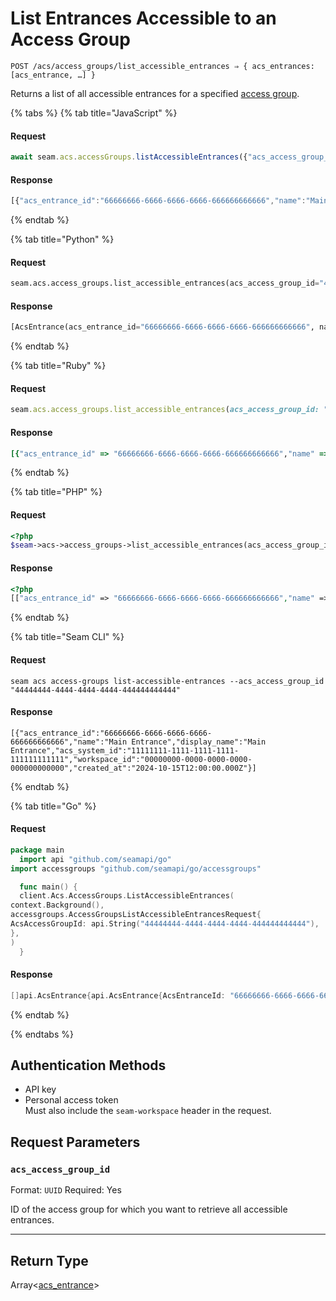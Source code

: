 # List Entrances Accessible to an Access Group

```
POST /acs/access_groups/list_accessible_entrances ⇒ { acs_entrances: [acs_entrance, …] }
```

Returns a list of all accessible entrances for a specified [access group](https://docs.seam.co/latest/capability-guides/access-systems/assigning-users-to-access-groups).

{% tabs %}
{% tab title="JavaScript" %}
#### Request

```javascript
await seam.acs.accessGroups.listAccessibleEntrances({"acs_access_group_id":"44444444-4444-4444-4444-444444444444"})
```

#### Response

```javascript
[{"acs_entrance_id":"66666666-6666-6666-6666-666666666666","name":"Main Entrance","display_name":"Main Entrance","acs_system_id":"11111111-1111-1111-1111-111111111111","workspace_id":"00000000-0000-0000-0000-000000000000","created_at":"2024-10-15T12:00:00.000Z"}]
```
{% endtab %}

{% tab title="Python" %}
#### Request

```python
seam.acs.access_groups.list_accessible_entrances(acs_access_group_id="44444444-4444-4444-4444-444444444444")
```

#### Response

```python
[AcsEntrance(acs_entrance_id="66666666-6666-6666-6666-666666666666", name="Main Entrance", display_name="Main Entrance", acs_system_id="11111111-1111-1111-1111-111111111111", workspace_id="00000000-0000-0000-0000-000000000000", created_at="2024-10-15T12:00:00.000Z")]
```
{% endtab %}

{% tab title="Ruby" %}
#### Request

```ruby
seam.acs.access_groups.list_accessible_entrances(acs_access_group_id: "44444444-4444-4444-4444-444444444444")
```

#### Response

```ruby
[{"acs_entrance_id" => "66666666-6666-6666-6666-666666666666","name" => "Main Entrance","display_name" => "Main Entrance","acs_system_id" => "11111111-1111-1111-1111-111111111111","workspace_id" => "00000000-0000-0000-0000-000000000000","created_at" => "2024-10-15T12:00:00.000Z"}]
```
{% endtab %}

{% tab title="PHP" %}
#### Request

```php
<?php
$seam->acs->access_groups->list_accessible_entrances(acs_access_group_id: "44444444-4444-4444-4444-444444444444")
```

#### Response

```php
<?php
[["acs_entrance_id" => "66666666-6666-6666-6666-666666666666","name" => "Main Entrance","display_name" => "Main Entrance","acs_system_id" => "11111111-1111-1111-1111-111111111111","workspace_id" => "00000000-0000-0000-0000-000000000000","created_at" => "2024-10-15T12:00:00.000Z"]]
```
{% endtab %}

{% tab title="Seam CLI" %}
#### Request

```seam_cli
seam acs access-groups list-accessible-entrances --acs_access_group_id "44444444-4444-4444-4444-444444444444"
```

#### Response

```seam_cli
[{"acs_entrance_id":"66666666-6666-6666-6666-666666666666","name":"Main Entrance","display_name":"Main Entrance","acs_system_id":"11111111-1111-1111-1111-111111111111","workspace_id":"00000000-0000-0000-0000-000000000000","created_at":"2024-10-15T12:00:00.000Z"}]
```
{% endtab %}

{% tab title="Go" %}
#### Request

```go
package main
  import api "github.com/seamapi/go"
import accessgroups "github.com/seamapi/go/accessgroups"

  func main() {
  client.Acs.AccessGroups.ListAccessibleEntrances(
context.Background(),
accessgroups.AccessGroupsListAccessibleEntrancesRequest{
AcsAccessGroupId: api.String("44444444-4444-4444-4444-444444444444"),
},
)
  }
```

#### Response

```go
[]api.AcsEntrance{api.AcsEntrance{AcsEntranceId: "66666666-6666-6666-6666-666666666666", Name: "Main Entrance", DisplayName: "Main Entrance", AcsSystemId: "11111111-1111-1111-1111-111111111111", WorkspaceId: "00000000-0000-0000-0000-000000000000", CreatedAt: "2024-10-15T12:00:00.000Z"}}
```
{% endtab %}

{% endtabs %}

## Authentication Methods

- API key
- Personal access token
  <br>Must also include the `seam-workspace` header in the request.

## Request Parameters

### `acs_access_group_id`

Format: `UUID`
Required: Yes

ID of the access group for which you want to retrieve all accessible entrances.

***

## Return Type

Array<[acs\_entrance](./)>
